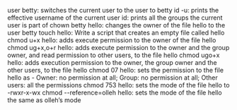 user betty: switches the current user to the user to betty 
id -u: prints the effective username of the current user
id: prints all the groups the current user is part of
chown betty hello: changes the owner of the file hello to the user betty
touch hello: Write a script that creates an empty file called hello
chmod u+x hello: adds execute permission to the owner of the file hello
chmod ug+x,o+r hello: adds execute permission to the owner and the group owner, and read permission to other users, to the file hello
chmod ugo+x hello: adds execution permission to the owner, the group owner and the other users, to the file hello
chmod 07 hello: sets the permission to the file hello as - Owner: no permission at all; Group: no permission at all; Other users: all the permissions
chmod 753 hello: sets the mode of the file hello to -rwxr-x-wx
chmod --reference=olleh hello: sets the mode of the file hello the same as olleh’s mode
